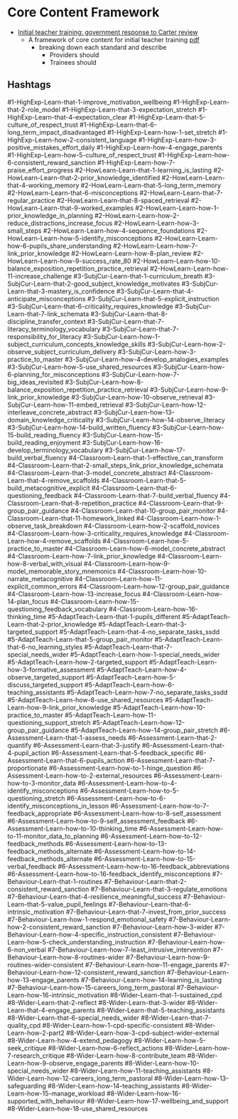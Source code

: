 Core Content Framework
======================

* [Initial teacher training: government response to Carter review](https://www.gov.uk/government/publications/initial-teacher-training-government-response-to-carter-review)
    * A framework of core content for initial teacher training  [pdf](https://assets.publishing.service.gov.uk/government/uploads/system/uploads/attachment_data/file/536890/Framework_Report_11_July_2016_Final.pdf)
        * breaking down each standard and describe 
            * Providers should
            * Trainees should

Hashtags
--------

#1-HighExp-Learn-that-1-improve_motivation_wellbeing
#1-HighExp-Learn-that-2-role_model
#1-HighExp-Learn-that-3-expectation_stretch
#1-HighExp-Learn-that-4-expectation_clear
#1-HighExp-Learn-that-5-culture_of_respect_trust
#1-HighExp-Learn-that-6-long_term_impact_disadvantaged
#1-HighExp-Learn-how-1-set_stretch
#1-HighExp-Learn-how-2-consistent_language
#1-HighExp-Learn-how-3-positive_mistakes_effort_daily
#1-HighExp-Learn-how-4-engage_parents
#1-HighExp-Learn-how-5-culture_of_respect_trust
#1-HighExp-Learn-how-6-consistent_reward_sanction
#1-HighExp-Learn-how-7-praise_effort_progress
#2-HowLearn-Learn-that-1-learning_is_lasting
#2-HowLearn-Learn-that-2-prior_knowledge_identified
#2-HowLearn-Learn-that-4-working_memory
#2-HowLearn-Learn-that-5-long_term_memory
#2-HowLearn-Learn-that-6-misconceptions
#2-HowLearn-Learn-that-7-regular_practice
#2-HowLearn-Learn-that-8-spaced_retrieval
#2-HowLearn-Learn-that-9-worked_examples
#2-HowLearn-Learn-how-1-prior_knowledge_in_planning
#2-HowLearn-Learn-how-2-reduce_distractions_increase_focus
#2-HowLearn-Learn-how-3-small_steps
#2-HowLearn-Learn-how-4-sequence_foundations
#2-HowLearn-Learn-how-5-identify_misconceptions
#2-HowLearn-Learn-how-6-pupils_share_understanding
#2-HowLearn-Learn-how-7-link_prior_knowledge
#2-HowLearn-Learn-how-8-plan_review
#2-HowLearn-Learn-how-9-success_rate_80
#2-HowLearn-Learn-how-10-balance_exposition_repetition_practice_retrieval
#2-HowLearn-Learn-how-11-increase_challenge
#3-SubjCur-Learn-that-1-curriculum_breath
#3-SubjCur-Learn-that-2-good_subject_knowledge_motivates
#3-SubjCur-Learn-that-3-mastery_is_confidence
#3-SubjCur-Learn-that-4-anticipate_misconceptions
#3-SubjCur-Learn-that-5-explicit_instruction
#3-SubjCur-Learn-that-6-criticality_requires_knowledge
#3-SubjCur-Learn-that-7-link_schemata
#3-SubjCur-Learn-that-8-discipline_transfer_context
#3-SubjCur-Learn-that-7-literacy_terminology_vocabulary
#3-SubjCur-Learn-that-7-responsibility_for_literacy
#3-SubjCur-Learn-how-1-subject_curriculum_concepts_knowledge_skills
#3-SubjCur-Learn-how-2-observe_subject_curriculum_delivery
#3-SubjCur-Learn-how-3-practice_to_master
#3-SubjCur-Learn-how-4-develop_analogies_examples
#3-SubjCur-Learn-how-5-use_shared_resources
#3-SubjCur-Learn-how-6-planning_for_misconceptions
#3-SubjCur-Learn-how-7-big_ideas_revisited
#3-SubjCur-Learn-how-8-balance_exposition_repetition_practice_retrieval
#3-SubjCur-Learn-how-9-link_prior_knowledge
#3-SubjCur-Learn-how-10-observe_retrieval
#3-SubjCur-Learn-how-11-embed_retrieval
#3-SubjCur-Learn-how-12-interleave_concrete_abstract
#3-SubjCur-Learn-how-13-domain_knowledge_criticality
#3-SubjCur-Learn-how-14-observe_literacy
#3-SubjCur-Learn-how-14-build_written_fluency
#3-SubjCur-Learn-how-15-build_reading_fluency
#3-SubjCur-Learn-how-15-build_reading_enjoyment
#3-SubjCur-Learn-how-16-develop_terminology_vocabulary
#3-SubjCur-Learn-how-17-build_verbal_fluency
#4-Classroom-Learn-that-1-effective_can_transform
#4-Classroom-Learn-that-2-small_steps_link_prior_knowledge_schemata
#4-Classroom-Learn-that-3-model_concrete_abstract
#4-Classroom-Learn-that-4-remove_scaffolds
#4-Classroom-Learn-that-5-build_metacognitive_explicit
#4-Classroom-Learn-that-6-questioning_feedback
#4-Classroom-Learn-that-7-build_verbal_fluency
#4-Classroom-Learn-that-8-repetition_practice
#4-Classroom-Learn-that-9-group_pair_guidance
#4-Classroom-Learn-that-10-group_pair_monitor
#4-Classroom-Learn-that-11-homework_linked
#4-Classroom-Learn-how-1-observe_task_breakdown
#4-Classroom-Learn-how-2-scaffold_novices
#4-Classroom-Learn-how-3-criticality_requires_knowledge
#4-Classroom-Learn-how-4-remove_scaffolds
#4-Classroom-Learn-how-5-practice_to_master
#4-Classroom-Learn-how-6-model_concrete_abstract
#4-Classroom-Learn-how-7-link_prior_knowledge
#4-Classroom-Learn-how-8-verbal_with_visual
#4-Classroom-Learn-how-9-model_memorable_story_mnemonics
#4-Classroom-Learn-how-10-narrate_metacognitive
#4-Classroom-Learn-how-11-explicit_common_errors
#4-Classroom-Learn-how-12-group_pair_guidance
#4-Classroom-Learn-how-13-increase_focus
#4-Classroom-Learn-how-14-plan_focus
#4-Classroom-Learn-how-15-questioning_feedback_vocabulary
#4-Classroom-Learn-how-16-thinking_time
#5-AdaptTeach-Learn-that-1-pupils_different
#5-AdaptTeach-Learn-that-2-prior_knowledge
#5-AdaptTeach-Learn-that-3-targeted_support
#5-AdaptTeach-Learn-that-4-no_separate_tasks_ssdd
#5-AdaptTeach-Learn-that-5-group_pair_monitor
#5-AdaptTeach-Learn-that-6-no_learning_styles
#5-AdaptTeach-Learn-that-7-special_needs_wider
#5-AdaptTeach-Learn-how-1-special_needs_wider
#5-AdaptTeach-Learn-how-2-targeted_support
#5-AdaptTeach-Learn-how-3-formative_assessment
#5-AdaptTeach-Learn-how-4-observe_targeted_support
#5-AdaptTeach-Learn-how-5-discuss_targeted_support
#5-AdaptTeach-Learn-how-6-teaching_assistants
#5-AdaptTeach-Learn-how-7-no_separate_tasks_ssdd
#5-AdaptTeach-Learn-how-8-use_shared_resources
#5-AdaptTeach-Learn-how-9-link_prior_knowledge
#5-AdaptTeach-Learn-how-10-practice_to_master
#5-AdaptTeach-Learn-how-11-questioning_support_stretch
#5-AdaptTeach-Learn-how-12-group_pair_guidance
#5-AdaptTeach-Learn-how-14-group_pair_stretch
#6-Assessment-Learn-that-1-assess_needs
#6-Assessment-Learn-that-2-quantify
#6-Assessment-Learn-that-3-justify
#6-Assessment-Learn-that-4-pupil_action
#6-Assessment-Learn-that-5-feedback_specific
#6-Assessment-Learn-that-6-pupils_action
#6-Assessment-Learn-that-7-proportionate
#6-Assessment-Learn-how-to-1-hinge_question
#6-Assessment-Learn-how-to-2-external_resources
#6-Assessment-Learn-how-to-3-monitor_data
#6-Assessment-Learn-how-to-4-identify_misconceptions
#6-Assessment-Learn-how-to-5-questioning_stretch
#6-Assessment-Learn-how-to-6-identify_misconceptions_in_lesson
#6-Assessment-Learn-how-to-7-feedback_appropriate
#6-Assessment-Learn-how-to-8-self_assessment
#6-Assessment-Learn-how-to-9-self_assessment_feedback
#6-Assessment-Learn-how-to-10-thinking_time
#6-Assessment-Learn-how-to-11-monitor_data_to_planning
#6-Assessment-Learn-how-to-12-feedback_methods
#6-Assessment-Learn-how-to-13-feedback_methods_alternate
#6-Assessment-Learn-how-to-14-feedback_methods_alternate
#6-Assessment-Learn-how-to-15-verbal_feedback
#6-Assessment-Learn-how-to-16-feedback_abbreviations
#6-Assessment-Learn-how-to-16-feedback_identify_misconceptions
#7-Behaviour-Learn-that-1-routines
#7-Behaviour-Learn-that-2-consistent_reward_sanction
#7-Behaviour-Learn-that-3-regulate_emotions
#7-Behaviour-Learn-that-4-resilience_meaningful_success
#7-Behaviour-Learn-that-5-value_pupil_feelings
#7-Behaviour-Learn-that-6-intrinsic_motivation
#7-Behaviour-Learn-that-7-invest_from_prior_success
#7-Behaviour-Learn-how-1-respond_emotional_safety
#7-Behaviour-Learn-how-2-consistent_reward_sanction
#7-Behaviour-Learn-how-3-wider
#7-Behaviour-Learn-how-4-specific_instruction_consistent
#7-Behaviour-Learn-how-5-check_understanding_instruction
#7-Behaviour-Learn-how-6-non_verbal
#7-Behaviour-Learn-how-7-least_intrusive_intervention
#7-Behaviour-Learn-how-8-routines-wider
#7-Behaviour-Learn-how-9-routines-wider-consistent
#7-Behaviour-Learn-how-11-engage_parents
#7-Behaviour-Learn-how-12-consistent_reward_sanction
#7-Behaviour-Learn-how-13-engage_parents
#7-Behaviour-Learn-how-14-learning_is_lasting
#7-Behaviour-Learn-how-15-careers_long_term_pastoral
#7-Behaviour-Learn-how-16-intrinsic_motivation
#8-Wider-Learn-that-1-sustained_cpd
#8-Wider-Learn-that-2-reflect
#8-Wider-Learn-that-3-wider
#8-Wider-Learn-that-4-engage_parents
#8-Wider-Learn-that-5-teaching_assistants
#8-Wider-Learn-that-6-special_needs_wider
#8-Wider-Learn-that-7-quality_cpd
#8-Wider-Learn-how-1-cpd-specific-consistent
#8-Wider-Learn-how-2-part2
#8-Wider-Learn-how-3-cpd-subject-wider-external
#8-Wider-Learn-how-4-extend_pedagogy
#8-Wider-Learn-how-5-seek_critique
#8-Wider-Learn-how-6-reflect_actions
#8-Wider-Learn-how-7-research_critique
#8-Wider-Learn-how-8-contribute_team
#8-Wider-Learn-how-9-observe_engage_parents
#8-Wider-Learn-how-10-special_needs_wider
#8-Wider-Learn-how-11-teaching_assistants
#8-Wider-Learn-how-12-careers_long_term_pastoral
#8-Wider-Learn-how-13-safeguarding
#8-Wider-Learn-how-14-teaching_assistants
#8-Wider-Learn-how-15-manage_workload
#8-Wider-Learn-how-16-supported_with_behaviour
#8-Wider-Learn-how-17-wellbeing_and_support
#8-Wider-Learn-how-18-use_shared_resources
